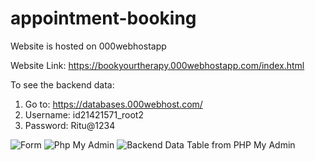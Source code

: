 # appointment-booking
Website is hosted on 000webhostapp

Website Link: https://bookyourtherapy.000webhostapp.com/index.html

To see the backend data:
1. Go to: https://databases.000webhost.com/
2. Username: id21421571_root2
3. Password: Ritu@1234

![Form](https://github.com/ritu-singh2002/appointment-booking/assets/98696997/348240d8-aebc-42bd-a644-0d6ecb258f74)
![Php My Admin](https://github.com/ritu-singh2002/appointment-booking/assets/98696997/5bab0f49-ecc3-456b-805d-25b49dbbc64d)
![Backend Data Table from PHP My Admin](https://github.com/ritu-singh2002/appointment-booking/assets/98696997/857edd72-90af-452c-a7d6-f256223d5342)
